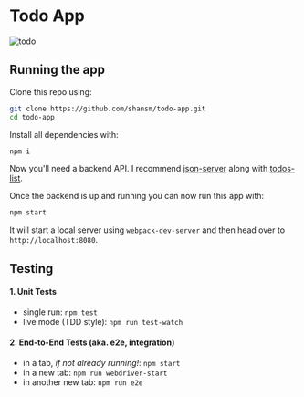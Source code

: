 # Todo App

![todo](https://cloud.githubusercontent.com/assets/5430091/17703525/a41fe46a-6397-11e6-986f-47f606714bd3.gif)

## Running the app

Clone this repo using:

```bash
git clone https://github.com/shansm/todo-app.git
cd todo-app
```

Install all dependencies with:

```bash
npm i
```

Now you'll need a backend API. I recommend [json-server](https://github.com/typicode/json-server) along with [todos-list](https://github.com/shansm/todos-list).

Once the backend is up and running you can now run this app with:

```bash
npm start
```

It will start a local server using `webpack-dev-server` and then head over to `http://localhost:8080`.

## Testing

#### 1. Unit Tests

* single run: `npm test`
* live mode (TDD style): `npm run test-watch`

#### 2. End-to-End Tests (aka. e2e, integration)

* in a tab, *if not already running!*: `npm start`
* in a new tab: `npm run webdriver-start`
* in another new tab: `npm run e2e`
